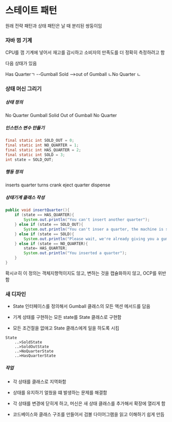 # 스테이트 패턴

원래 전략 패턴과 상태 패턴은 날 때 분리된 쌍둥이임

### 자바 껌 기계

CPU를 껌 기계에 넣어서 재고를 감시하고 소비자의 만족도를 더 정확히 측정하려고 함

다음 상태가 있음

Has Quarterㄱ --Gumball Sold -->out of Gumball
ㄴNo Quarter    ㄴ

### 상태 머신 그리기

##### 상태 정의
No Quarter
Gumball Solid
Out of Gumball
No Quarter

##### 인스턴스 변수 만들기

```java
final static int SOLD_OUT = 0;
final static int NO_QUARTER = 1;
final static int HAS_QUARTER = 2;
final static int SOLD = 3;
int state = SOLD_OUT;
```

##### 행동 정의

inserts quarter
turns crank
eject quarter
dispense

##### 상태기계 클래스 작성

```java
public void insertQuarter(){
    if (state == HAS_QUARTER){
        System.out.println("You can't insert another quarter");
    } else if (state == SOLD_OUT){
        System.out.println("You can't inser a quarter, the machine is sold out");
    } else if (state == SOLD){
        System.out.println("Please wait, we're already giving you a gumball");
    } else if (state == NO_QUARTER){
        state= HAS_QUARTER;
        System.out.println("You inserted a quarter");
    }
}
```

확시ㄹ히 이 정의는 객체지향적이지도 않고, 변하는 것을 캡슐화하지 않고, OCP를 위반함

### 새 디자인

* State 인터페이스를 정의해서 Gumball 클래스의 모든 액션 메서드를 담음

* 기계 상태를 구현하는 모든 state를 State 클래스로 구현함

* 모든 조건절을 없애고 State 클래스에게 일을 하도록 시킴

```
State
    ..>SoldState
    ..>SoldOutState
    ..>NoQuarterState
    ..>HasQuarterState
```

##### 작업

* 각 상태를 클래스로 지역화함

* 상태를 유지하기 얼웠을 떄 발생하는 문제를 해결함

* 각 상태를 변경에 닫히게 하고, 머신은 새 상태 클래스를 추가해서 확장에 열리게 함

* 코드베이스와 클래스 구조를 만들어서 검볼 다이어그램을 읽고 이해하기 쉽게 만듬
